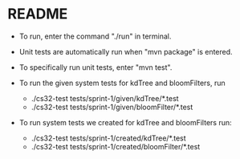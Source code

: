 # README
- To run, enter the command "./run" in terminal. 
- Unit tests are automatically run when "mvn package" is entered. 
- To specifically run unit tests, enter "mvn test". 
- To run the given system tests for kdTree and bloomFilters, run 
    -  ./cs32-test tests/sprint-1/given/kdTree/*.test
    -  ./cs32-test tests/sprint-1/given/bloomFilter/*.test
    
- To run system tests we created for kdTree and bloomFilters run: 
    -  ./cs32-test tests/sprint-1/created/kdTree/*.test
    -  ./cs32-test tests/sprint-1/created/bloomFilter/*.test